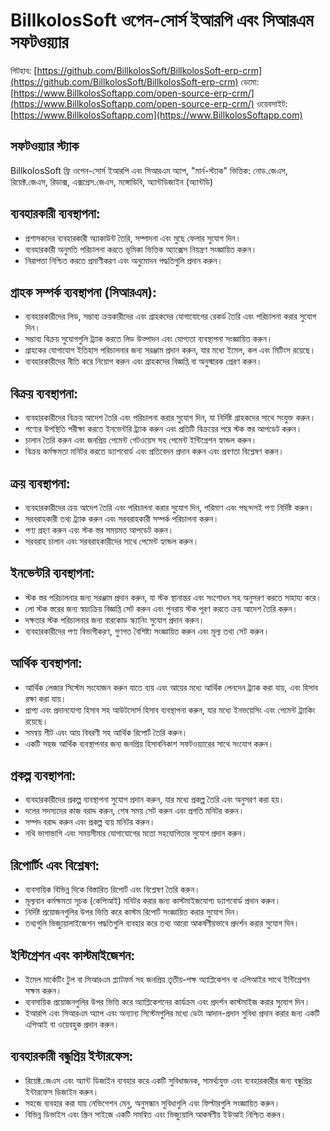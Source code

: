 # BillkolosSoft ওপেন-সোর্স ইআরপি এবং সিআরএম সফটওয়্যার

গিটহাব: [https://github.com/BillkolosSoft/BillkolosSoft-erp-crm](https://github.com/BillkolosSoft/BillkolosSoft-erp-crm)
ডেমো: [https://www.BillkolosSoftapp.com/open-source-erp-crm/](https://www.BillkolosSoftapp.com/open-source-erp-crm/)
ওয়েবসাইট: [https://www.BillkolosSoftapp.com](https://www.BillkolosSoftapp.com)

## সফটওয়্যার স্ট্যাক

BillkolosSoft ফ্রি ওপেন-সোর্স ইআরপি এবং সিআরএম অ্যাপ, "মার্ন-স্ট্যাক" ভিত্তিক: নোড.জেএস, রিয়েক্ট.জেএস, রিডাক্স, এক্সপ্রেস.জেএস, মঙ্গোডিবি, অ্যান্টডিজাইন (অ্যান্টডি)

## ব্যবহারকারী ব্যবস্থাপনা:

- প্রশাসকদের ব্যবহারকারী অ্যাকাউন্ট তৈরি, সম্পাদনা এবং মুছে ফেলার সুযোগ দিন।
- ব্যবহারকারী অনুমতি পরিচালনা করতে ভূমিকা ভিত্তিক অ্যাক্সেস নিয়ন্ত্রণ সংজ্ঞায়িত করুন।
- নিরাপত্তা নিশ্চিত করতে প্রমাণীকরণ এবং অনুমোদন পদ্ধতিগুলি প্রদান করুন।

## গ্রাহক সম্পর্ক ব্যবস্থাপনা (সিআরএম):

- ব্যবহারকারীদের লিড, সম্ভাব্য ক্রয়কারীদের এবং গ্রাহকদের যোগাযোগের রেকর্ড তৈরি এবং পরিচালনা করার সুযোগ দিন।
- সম্ভাব্য বিক্রয় সুযোগগুলি ট্র্যাক করতে লিড উত্পাদন এবং যোগ্যতা ব্যবস্থাপনা সংজ্ঞায়িত করুন।
- গ্রাহকের যোগাযোগ ইতিহাস পরিচালনার জন্য সরঞ্জাম প্রদান করুন, যার মধ্যে ইমেল, কল এবং মিটিংস রয়েছে।
- ব্যবহারকারীদের নীতি করে নিয়োগ করুন এবং গ্রাহকদের বিজ্ঞপ্তি বা অনুস্মারক প্রেরণ করুন।

## বিক্রয় ব্যবস্থাপনা:

- ব্যবহারকারীদের বিক্রয় আদেশ তৈরি এবং পরিচালনা করার সুযোগ দিন, যা নির্দিষ্ট গ্রাহকদের সাথে সংযুক্ত করুন।
- পণ্যের উপস্থিতি পরীক্ষা করতে ইনভেন্টরি ট্র্যাক করুন এবং প্রতিটি বিক্রয়ের পরে স্টক স্তর আপডেট করুন।
- চালান তৈরি করুন এবং জনপ্রিয় পেমেন্ট গেটওয়েস সহ পেমেন্ট ইন্টিগ্রেশন হ্যান্ডল করুন।
- বিক্রয় কর্মক্ষমতা মনিটর করতে ড্যাশবোর্ড এবং প্রতিবেদন প্রদান করুন এবং প্রবণতা বিশ্লেষণ করুন।

## ক্রয় ব্যবস্থাপনা:

- ব্যবহারকারীদের ক্রয় আদেশ তৈরি এবং পরিচালনা করার সুযোগ দিন, পরিমাণ এবং পছন্দসই পণ্য নির্দিষ্ট করুন।
- সরবরাহকারী তথ্য ট্র্যাক করুন এবং সরবরাহকারী সম্পর্ক পরিচালনা করুন।
- পণ্য গ্রহণ করুন এবং স্টক স্তর সময়মত আপডেট করুন।
- সরবরাহ চালান এবং সরবরাহকারীদের সাথে পেমেন্ট হ্যান্ডল করুন।

## ইনভেন্টরি ব্যবস্থাপনা:

- স্টক স্তর পরিচালনার জন্য সরঞ্জাম প্রদান করুন, যা স্টক স্থানান্তর এবং সংশোধন সহ অনুসরণ করতে সাহায্য করে।
- লো স্টক স্তরের জন্য স্বয়ংক্রিয় বিজ্ঞপ্তি সেট করুন এবং পুনরায় স্টক পূরণ করতে ক্রয় আদেশ তৈরি করুন।
- দক্ষতার স্টক পরিচালনার জন্য বারকোড স্ক্যানিং সুযোগ প্রদান করুন।
- ব্যবহারকারীদের পণ্য বিভাগীকরণ, গুণগত বৈশিষ্ট্য সংজ্ঞায়িত করুন এবং মূল্য তথ্য সেট করুন।

## আর্থিক ব্যবস্থাপনা:

- আর্থিক লেজার সিস্টেম সংযোজন করুন যাতে ব্যয় এবং আয়ের মধ্যে আর্থিক লেনদেন ট্র্যাক করা যায়, এবং হিসাব রক্ষা করা যায়।
- প্রাপ্য এবং প্রদানযোগ্য হিসাব সহ আউটসোর্স হিসাব ব্যবস্থাপনা করুন, যার মধ্যে ইনভয়েসিং এবং পেমেন্ট ট্র্যাকিং রয়েছে।
- সমন্বয় শীট এবং আয় বিবরণী সহ আর্থিক রিপোর্ট তৈরি করুন।
- একটি সহজ আর্থিক ব্যবস্থাপনার জন্য জনপ্রিয় হিসাবনিকাশ সফটওয়্যারের সাথে সংযোগ করুন।

## প্রকল্প ব্যবস্থাপনা:

- ব্যবহারকারীদের প্রকল্প ব্যবস্থাপনা সুযোগ প্রদান করুন, যার মধ্যে প্রকল্প তৈরি এবং অনুসরণ করা হয়।
- দলের সদস্যদের কাজ বরাদ্দ করুন, শেষ সময় সেট করুন এবং প্রগতি মনিটর করুন।
- সম্পদ বরাদ্দ করুন এবং প্রকল্প ব্যয় মনিটর করুন।
- নথি ভাগাভাগি এবং সময়সীমার যোগাযোগের মতো সহযোগিতার সুযোগ প্রদান করুন।

## রিপোর্টিং এবং বিশ্লেষণ:

- ব্যবসায়িক বিভিন্ন দিকে বিস্তারিত রিপোর্ট এবং বিশ্লেষণ তৈরি করুন।
- মূল্যবান কর্মক্ষমতা সূচক (কেপিআই) মনিটর করার জন্য কাস্টমাইজযোগ্য ড্যাশবোর্ড প্রদান করুন।
- নির্দিষ্ট প্রয়োজনগুলির উপর ভিত্তি করে কাস্টম রিপোর্ট সংজ্ঞায়িত করার সুযোগ দিন।
- তথ্যগুলি ভিজ্যুয়ালাইজেশন পদ্ধতিগুলি ব্যবহার করে তথ্য আরো আকর্ষণীয়ভাবে প্রদর্শন করার সুযোগ দিন।

## ইন্টিগ্রেশন এবং কাস্টমাইজেশন:

- ইমেল মার্কেটিং টুল বা সিআরএম প্ল্যাটফর্ম সহ জনপ্রিয় তৃতীয়-পক্ষ অ্যাপ্লিকেশন বা এপিআইর সাথে ইন্টিগ্রেশন সক্ষম করুন।
- ব্যবসায়িক প্রয়োজনগুলির উপর ভিত্তি করে অ্যাপ্লিকেশনের কার্যক্রম এবং প্রদর্শন কাস্টমাইজ করার সুযোগ দিন।
- ইআরপি এবং সিআরএম অ্যাপ এবং অন্যান্য সিস্টেমগুলির মধ্যে ডেটা আদান-প্রদান সুবিধা প্রদান করার জন্য একটি এপিআই বা ওয়েবহুক প্রদান করুন।

## ব্যবহারকারী বন্ধুপ্রিয় ইন্টারফেস:

- রিয়েক্ট.জেএস এবং অ্যান্ট ডিজাইন ব্যবহার করে একটি সুবিধাজনক, সামর্থ্যযুক্ত এবং ব্যবহারকারীর জন্য বন্ধুপ্রিয় ইন্টারফেস ডিজাইন করুন।
- সহজে ব্যবহার করা যায় নেভিগেশন মেনু, অনুসন্ধান সুবিধাগুলি এবং ফিল্টারগুলি সংজ্ঞায়িত করুন।
- বিভিন্ন ডিভাইস এবং স্ক্রিন সাইজে একটি সমন্বিত এবং ভিজ্যুয়ালি আকর্ষণীয় ইউআই নিশ্চিত করুন।
